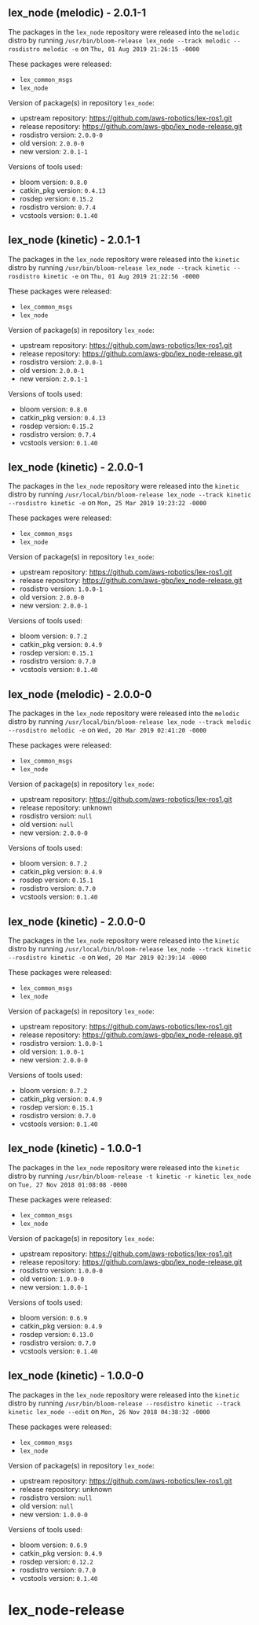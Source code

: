 ## lex_node (melodic) - 2.0.1-1

The packages in the `lex_node` repository were released into the `melodic` distro by running `/usr/bin/bloom-release lex_node --track melodic --rosdistro melodic -e` on `Thu, 01 Aug 2019 21:26:15 -0000`

These packages were released:
- `lex_common_msgs`
- `lex_node`

Version of package(s) in repository `lex_node`:

- upstream repository: https://github.com/aws-robotics/lex-ros1.git
- release repository: https://github.com/aws-gbp/lex_node-release.git
- rosdistro version: `2.0.0-0`
- old version: `2.0.0-0`
- new version: `2.0.1-1`

Versions of tools used:

- bloom version: `0.8.0`
- catkin_pkg version: `0.4.13`
- rosdep version: `0.15.2`
- rosdistro version: `0.7.4`
- vcstools version: `0.1.40`


## lex_node (kinetic) - 2.0.1-1

The packages in the `lex_node` repository were released into the `kinetic` distro by running `/usr/bin/bloom-release lex_node --track kinetic --rosdistro kinetic -e` on `Thu, 01 Aug 2019 21:22:56 -0000`

These packages were released:
- `lex_common_msgs`
- `lex_node`

Version of package(s) in repository `lex_node`:

- upstream repository: https://github.com/aws-robotics/lex-ros1.git
- release repository: https://github.com/aws-gbp/lex_node-release.git
- rosdistro version: `2.0.0-1`
- old version: `2.0.0-1`
- new version: `2.0.1-1`

Versions of tools used:

- bloom version: `0.8.0`
- catkin_pkg version: `0.4.13`
- rosdep version: `0.15.2`
- rosdistro version: `0.7.4`
- vcstools version: `0.1.40`


## lex_node (kinetic) - 2.0.0-1

The packages in the `lex_node` repository were released into the `kinetic` distro by running `/usr/local/bin/bloom-release lex_node --track kinetic --rosdistro kinetic -e` on `Mon, 25 Mar 2019 19:23:22 -0000`

These packages were released:
- `lex_common_msgs`
- `lex_node`

Version of package(s) in repository `lex_node`:

- upstream repository: https://github.com/aws-robotics/lex-ros1.git
- release repository: https://github.com/aws-gbp/lex_node-release.git
- rosdistro version: `1.0.0-1`
- old version: `2.0.0-0`
- new version: `2.0.0-1`

Versions of tools used:

- bloom version: `0.7.2`
- catkin_pkg version: `0.4.9`
- rosdep version: `0.15.1`
- rosdistro version: `0.7.0`
- vcstools version: `0.1.40`


## lex_node (melodic) - 2.0.0-0

The packages in the `lex_node` repository were released into the `melodic` distro by running `/usr/local/bin/bloom-release lex_node --track melodic --rosdistro melodic -e` on `Wed, 20 Mar 2019 02:41:20 -0000`

These packages were released:
- `lex_common_msgs`
- `lex_node`

Version of package(s) in repository `lex_node`:

- upstream repository: https://github.com/aws-robotics/lex-ros1.git
- release repository: unknown
- rosdistro version: `null`
- old version: `null`
- new version: `2.0.0-0`

Versions of tools used:

- bloom version: `0.7.2`
- catkin_pkg version: `0.4.9`
- rosdep version: `0.15.1`
- rosdistro version: `0.7.0`
- vcstools version: `0.1.40`


## lex_node (kinetic) - 2.0.0-0

The packages in the `lex_node` repository were released into the `kinetic` distro by running `/usr/local/bin/bloom-release lex_node --track kinetic --rosdistro kinetic -e` on `Wed, 20 Mar 2019 02:39:14 -0000`

These packages were released:
- `lex_common_msgs`
- `lex_node`

Version of package(s) in repository `lex_node`:

- upstream repository: https://github.com/aws-robotics/lex-ros1.git
- release repository: https://github.com/aws-gbp/lex_node-release.git
- rosdistro version: `1.0.0-1`
- old version: `1.0.0-1`
- new version: `2.0.0-0`

Versions of tools used:

- bloom version: `0.7.2`
- catkin_pkg version: `0.4.9`
- rosdep version: `0.15.1`
- rosdistro version: `0.7.0`
- vcstools version: `0.1.40`


## lex_node (kinetic) - 1.0.0-1

The packages in the `lex_node` repository were released into the `kinetic` distro by running `/usr/bin/bloom-release -t kinetic -r kinetic lex_node` on `Tue, 27 Nov 2018 01:08:08 -0000`

These packages were released:
- `lex_common_msgs`
- `lex_node`

Version of package(s) in repository `lex_node`:

- upstream repository: https://github.com/aws-robotics/lex-ros1.git
- release repository: https://github.com/aws-gbp/lex_node-release.git
- rosdistro version: `1.0.0-0`
- old version: `1.0.0-0`
- new version: `1.0.0-1`

Versions of tools used:

- bloom version: `0.6.9`
- catkin_pkg version: `0.4.9`
- rosdep version: `0.13.0`
- rosdistro version: `0.7.0`
- vcstools version: `0.1.40`


## lex_node (kinetic) - 1.0.0-0

The packages in the `lex_node` repository were released into the `kinetic` distro by running `/usr/bin/bloom-release --rosdistro kinetic --track kinetic lex_node --edit` on `Mon, 26 Nov 2018 04:38:32 -0000`

These packages were released:
- `lex_common_msgs`
- `lex_node`

Version of package(s) in repository `lex_node`:

- upstream repository: https://github.com/aws-robotics/lex-ros1.git
- release repository: unknown
- rosdistro version: `null`
- old version: `null`
- new version: `1.0.0-0`

Versions of tools used:

- bloom version: `0.6.9`
- catkin_pkg version: `0.4.9`
- rosdep version: `0.12.2`
- rosdistro version: `0.7.0`
- vcstools version: `0.1.40`


# lex_node-release
